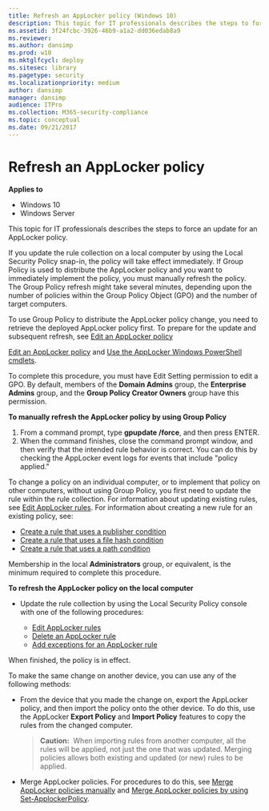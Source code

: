```yaml
---
title: Refresh an AppLocker policy (Windows 10)
description: This topic for IT professionals describes the steps to force an update for an AppLocker policy.
ms.assetid: 3f24fcbc-3926-46b9-a1a2-dd036edab8a9
ms.reviewer: 
ms.author: dansimp
ms.prod: w10
ms.mktglfcycl: deploy
ms.sitesec: library
ms.pagetype: security
ms.localizationpriority: medium
author: dansimp
manager: dansimp
audience: ITPro
ms.collection: M365-security-compliance
ms.topic: conceptual
ms.date: 09/21/2017
---
```


# Refresh an AppLocker policy

**Applies to**
- Windows 10
- Windows Server

This topic for IT professionals describes the steps to force an update for an AppLocker policy.

If you update the rule collection on a local computer by using the Local Security Policy snap-in, the policy will take effect immediately. If Group Policy is used to distribute the AppLocker policy and you want to immediately implement the policy, you must manually refresh the policy. The Group Policy refresh might take several minutes, depending upon the number of policies within the Group Policy Object (GPO) and the number of target computers.

To use Group Policy to distribute the AppLocker policy change, you need to retrieve the deployed AppLocker policy first. To prepare for the update and subsequent refresh, see [Edit an AppLocker policy](edit-an-applocker-policy.md)

[Edit an AppLocker policy](edit-an-applocker-policy.md) and [Use the AppLocker Windows PowerShell cmdlets](use-the-applocker-windows-powershell-cmdlets.md).

To complete this procedure, you must have Edit Setting permission to edit a GPO. By default, members of the **Domain Admins** group, the **Enterprise Admins** group, and the **Group Policy Creator Owners** group have this permission.

**To manually refresh the AppLocker policy by using Group Policy**

1.  From a command prompt, type **gpupdate /force**, and then press ENTER.
2.  When the command finishes, close the command prompt window, and then verify that the intended rule behavior is correct. You can do this by checking the AppLocker event logs for events that include "policy applied."

To change a policy on an individual computer, or to implement that policy on other computers, without using Group Policy, you first need to update the rule within the rule collection. For information about updating existing rules, see [Edit AppLocker rules](edit-applocker-rules.md). For information 
about creating a new rule for an existing policy, see:
-   [Create a rule that uses a publisher condition](create-a-rule-that-uses-a-publisher-condition.md)
-   [Create a rule that uses a file hash condition](create-a-rule-that-uses-a-file-hash-condition.md)
-   [Create a rule that uses a path condition](create-a-rule-that-uses-a-path-condition.md)

Membership in the local **Administrators** group, or equivalent, is the minimum required to complete this procedure.

**To refresh the AppLocker policy on the local computer**

-   Update the rule collection by using the Local Security Policy console with one of the following procedures:

    -   [Edit AppLocker rules](edit-applocker-rules.md)
    -   [Delete an AppLocker rule](delete-an-applocker-rule.md)
    -   [Add exceptions for an AppLocker rule](configure-exceptions-for-an-applocker-rule.md)

When finished, the policy is in effect.

To make the same change on another device, you can use any of the following methods:

-   From the device that you made the change on, export the AppLocker policy, and then import the policy onto the other device. To do this, use the AppLocker **Export Policy** and **Import Policy** features to copy the rules from the changed computer.

    >**Caution:**  When importing rules from another computer, all the rules will be applied, not just the one that was updated. Merging policies allows both existing and updated (or new) rules to be applied.
     
-   Merge AppLocker policies. For procedures to do this, see [Merge AppLocker policies manually](merge-applocker-policies-manually.md) and [Merge AppLocker policies by using Set-ApplockerPolicy](merge-applocker-policies-by-using-set-applockerpolicy.md).
